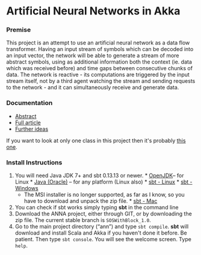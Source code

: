 Artificial Neural Networks in Akka
==================================

### Premise

  This project is an attempt to use an artificial neural network as a data flow transformer. Having an input stream of symbols which can be decoded into an input vector, the network will be able to generate a stream of more abstract symbols, using as additional information both the context (ie. data which was received before) and time gaps between consecutive chunks of data. The network is reactive - its computations are triggered by the input stream itself, not by a third agent watching the stream and sending requests to the network - and it can simultaneously receive and generate data.
  
### Documentation
  * [Abstract]
  * [Full article]
  * [Further ideas]

If you want to look at only one class in this project  then it's probably [this one](https://github.com/makingthematrix/ann/blob/SOSWithBlock_1.0/src/main/scala/anna/async/Neuron.scala).

### Install Instructions
  1. You will need Java JDK 7+ and sbt 0.13.13 or newer.
    * [OpenJDK]– for Linux
    * [Java (Oracle)] – for any platform (Linux also)
    * [sbt - Linux]
    * [sbt - Windows] 
        * The MSI installer is no longer supported, as far as I know, so you have to download and unpack the zip file.
    * [sbt - Mac] 
  2. You can check if sbt works simply typing **sbt** in the command line
  3. Download the ANNA project, either through GIT, or by downloading the zip file. The current stable branch is `SOSWithBlock_1.0`.
  4. Go to the main project directory (“ann”) and type `sbt compile`. **sbt** will download and install Scala and Akka if you haven't done it before. Be patient. Then type `sbt console`. You will see the welcome screen. Type `help`.

   [Abstract]: <https://github.com/makingthematrix/ann/blob/SOSWithBlock_1.0/doc/ArtificialNeuralNetworksInAkka-abstract.pdf>
   [Full article]: <https://github.com/makingthematrix/ann/blob/SOSWithBlock_1.0/doc/ArtificialNeuralNetworksInAkka.pdf>
   [Further ideas]: <https://github.com/makingthematrix/ann/blob/SOSWithBlock_1.0/doc/FurtherIdeas.pdf>
   [OpenJDK]: <http://openjdk.java.net/install/>
   [Java (Oracle)]: <http://www.oracle.com/technetwork/java/javase/downloads/index.html>
   [sbt - Linux]: <http://www.scala-sbt.org/0.13/docs/Installing-sbt-on-Linux.html>
   [sbt - Windows]: <http://www.scala-sbt.org/0.13/docs/Installing-sbt-on-Windows.html>
   [sbt - Mac]: <http://www.scala-sbt.org/0.13/docs/Installing-sbt-on-Mac.html>
